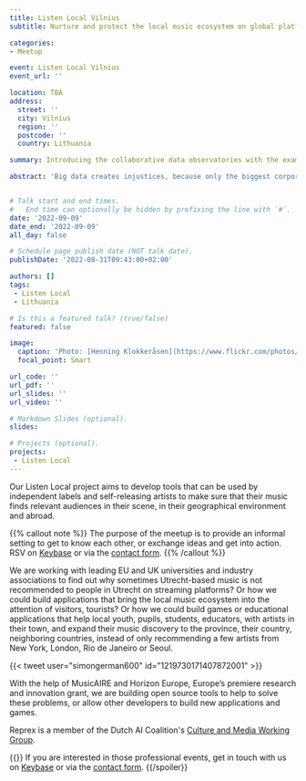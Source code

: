 ```yaml
---
title: Listen Local Vilnius
subtitle: Nurture and protect the local music ecosystem on global platforms

categories:
- Meetup

event: Listen Local Vilnius
event_url: ''

location: TBA
address:
  street: ''
  city: Vilnius
  region: ''
  postcode: ''
  country: Lithuania

summary: Introducing the collaborative data observatories with the example of the music industry and sector.

abstract: 'Big data creates injustices, because only the biggest corporations, universities and governments can sustain long, systematic, and well-organized data collection. Reprex builds collaborative data ecosystems, communities, that can share resources and access legally open but not available data sources. Our flagship products are the Digital Music Observatory and Listen Local, a system that tries to prevent global platforms colonizing local ecosystems with AI.'


# Talk start and end times.
#   End time can optionally be hidden by prefixing the line with `#`.
date: '2022-09-09'
date_end: '2022-09-09'
all_day: false

# Schedule page publish date (NOT talk date).
publishDate: '2022-08-31T09:43:00+02:00'

authors: []
tags: 
 - Listen Local
 - Lithuania

# Is this a featured talk? (true/false)
featured: false

image:
  caption: 'Photo: [Henning Klokkeråsen](https://www.flickr.com/photos/photohenning/21289891323/)'
  focal_point: Smart

url_code: ''
url_pdf: ''
url_slides: ''
url_video: ''

# Markdown Slides (optional).
slides:

# Projects (optional).
projects:
 - Listen Local
---
```



Our Listen Local project aims to develop tools that can be used by independent labels and self-releasing artists to make sure that their music finds relevant audiences in their scene, in their geographical environment and abroad.  

{{% callout note %}}
The purpose of the meetup is to provide an informal setting to get to know each other, or exchange ideas and get into action. RSV on [Keybase](https://keybase.io/team/reprexcommunity) or via the [contact form](/#contact).
{{% /callout %}}


We are working with leading EU and UK universities and industry associations to find out why sometimes Utrecht-based music is not recommended to people in Utrecht on streaming platforms? Or how we could build applications that bring the local music ecosystem into the attention of visitors, tourists?  Or how we could build games or educational applications that help local youth, pupils, students, educators, with artists in their town, and expand their music discovery to the province, their country, neighboring countries, instead of only recommending a few artists from New York, London, Rio de Janeiro or Seoul. 

{{< tweet user="simongerman600" id="1219730171407872001" >}}

With the help of MusicAIRE and Horizon Europe, Europe’s premiere research and innovation grant, we are building open source tools to help to solve these problems, or allow other developers to build new applications and games.

Reprex is a member of the Dutch AI Coalition's [Culture and Media Working Group](https://nlaic.com/en/sectors/culture/). 

{{<spoiler text="Interested in the Dutch AI Coalition event?">}}
If you are interested in those professional events, get in touch with us on  [Keybase](https://keybase.io/team/reprexcommunity) or via the [contact form](/#contact).
{{/spoiler}}



